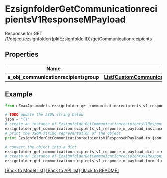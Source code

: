 # EzsignfolderGetCommunicationrecipientsV1ResponseMPayload

Response for GET /1/object/ezsignfolder/{pkiEzsignfolderID}/getCommunicationrecipients

## Properties

Name | Type | Description | Notes
------------ | ------------- | ------------- | -------------
**a_obj_communicationrecipientsgroup** | [**List[CustomCommunicationrecipientsgroupResponse]**](CustomCommunicationrecipientsgroupResponse.md) |  | 

## Example

```python
from eZmaxApi.models.ezsignfolder_get_communicationrecipients_v1_response_m_payload import EzsignfolderGetCommunicationrecipientsV1ResponseMPayload

# TODO update the JSON string below
json = "{}"
# create an instance of EzsignfolderGetCommunicationrecipientsV1ResponseMPayload from a JSON string
ezsignfolder_get_communicationrecipients_v1_response_m_payload_instance = EzsignfolderGetCommunicationrecipientsV1ResponseMPayload.from_json(json)
# print the JSON string representation of the object
print EzsignfolderGetCommunicationrecipientsV1ResponseMPayload.to_json()

# convert the object into a dict
ezsignfolder_get_communicationrecipients_v1_response_m_payload_dict = ezsignfolder_get_communicationrecipients_v1_response_m_payload_instance.to_dict()
# create an instance of EzsignfolderGetCommunicationrecipientsV1ResponseMPayload from a dict
ezsignfolder_get_communicationrecipients_v1_response_m_payload_form_dict = ezsignfolder_get_communicationrecipients_v1_response_m_payload.from_dict(ezsignfolder_get_communicationrecipients_v1_response_m_payload_dict)
```
[[Back to Model list]](../README.md#documentation-for-models) [[Back to API list]](../README.md#documentation-for-api-endpoints) [[Back to README]](../README.md)


